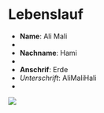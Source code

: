 # Lebenslauf

+ **Name**: Ali Mali
+ 
+ **Nachname**: Hami
+ 
+ **Anschrif**: Erde
+ *Unterschrift*: AliMaliHali
+ 
![]("frosch.jpg")